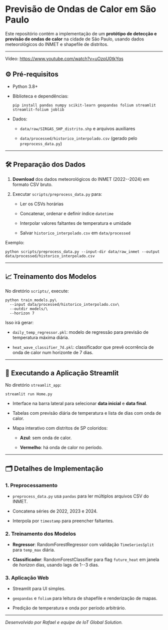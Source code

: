 Previsão de Ondas de Calor em São Paulo
=======================================

Este repositório contém a implementação de um **protótipo de detecção e previsão de ondas de calor** na cidade de São Paulo, usando dados meteorológicos do INMET e shapefile de distritos.

* * * * *

Vídeo:
https://www.youtube.com/watch?v=uOzpU0tkYqs



⚙️ Pré-requisitos
-----------------

-   Python 3.8+

-   Biblioteca e dependências:

    ```
    pip install pandas numpy scikit-learn geopandas folium streamlit streamlit-folium joblib
    ```

-   Dados:

    -   `data/raw/SIRGAS_SHP_distrito.shp` e arquivos auxiliares

    -   `data/processed/historico_interpolado.csv` (gerado pelo `preprocess_data.py`)

* * * * *

🛠️ Preparação dos Dados
------------------------

1.  **Download** dos dados meteorológicos do INMET (2022--2024) em formato CSV bruto.

2.  Executar `scripts/preprocess_data.py` para:

    -   Ler os CSVs horárias

    -   Concatenar, ordenar e definir índice `datetime`

    -   Interpolar valores faltantes de temperatura e umidade

    -   Salvar `historico_interpolado.csv` em `data/processed`

Exemplo:

```
python scripts/preprocess_data.py --input-dir data/raw_inmet --output data/processed/historico_interpolado.csv
```

* * * * *

📈 Treinamento dos Modelos
--------------------------

No diretório `scripts/`, execute:

```
python train_models.py\
  --input data/processed/historico_interpolado.csv\
  --outdir models/\
  --horizon 7
```

Isso irá gerar:

-   `daily_temp_regressor.pkl`: modelo de regressão para previsão de temperatura máxima diária.

-   `heat_wave_classifier_7d.pkl`: classificador que prevê ocorrência de onda de calor num horizonte de 7 dias.

* * * * *

🚀 Executando a Aplicação Streamlit
-----------------------------------

No diretório `streamlit_app`:

```
streamlit run Home.py
```

-   Interface na barra lateral para selecionar **data inicial** e **data final**.

-   Tabelas com previsão diária de temperatura e lista de dias com onda de calor.

-   Mapa interativo com distritos de SP coloridos:

    -   **Azul**: sem onda de calor.

    -   **Vermelho**: há onda de calor no período.

* * * * *

🗂️ Detalhes de Implementação
-----------------------------

### 1\. Preprocessamento

-   `preprocess_data.py` usa `pandas` para ler múltiplos arquivos CSV do INMET.

-   Concatena séries de 2022, 2023 e 2024.

-   Interpola por `timestamp` para preencher faltantes.

### 2\. Treinamento dos Modelos

-   **Regressor**: RandomForestRegressor com validação `TimeSeriesSplit` para `temp_max` diária.

-   **Classificador**: RandomForestClassifier para flag `future_heat` em janela de *horizon* dias, usando lags de 1--3 dias.

### 3\. Aplicação Web

-   Streamlit para UI simples.

-   `geopandas` e `folium` para leitura de shapefile e renderização de mapas.

-   Predição de temperatura e onda por período arbitrário.

* * * * *



*Desenvolvido por Rafael e equipe de IoT Global Solution.*

